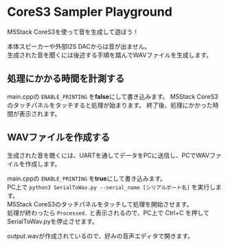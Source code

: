 # CoreS3 Sampler Playground

M5Stack CoreS3を使って音を生成して遊ぼう！

本体スピーカーや外部I2S DACからは音が出ません。  
生成された音を聞くには後述する手順を踏んでWAVファイルを生成します。

## 処理にかかる時間を計測する

main.cppの `ENABLE_PRINTING` を**false**にして書き込みます。
M5Stack CoreS3のタッチパネルをタッチすると処理が始まります。
終了後、処理にかかった時間が表示されます。

## WAVファイルを作成する

生成された音を聴くには、UARTを通してデータをPCに送信し、PCでWAVファイルを作成します。

main.cppの `ENABLE_PRINTING` を**true**にして書き込みます。  
PC上で `python3 SerialToWav.py --serial_name [シリアルポート名]` を実行します。  
M5Stack CoreS3のタッチパネルをタッチして処理を開始させます。  
処理が終わったら `Processed.` と表示されるので、PC上で Ctrl+C を押してSerialToWav.pyを停止させます。

output.wavが作成されているので、好みの音声エディタで開きます。
